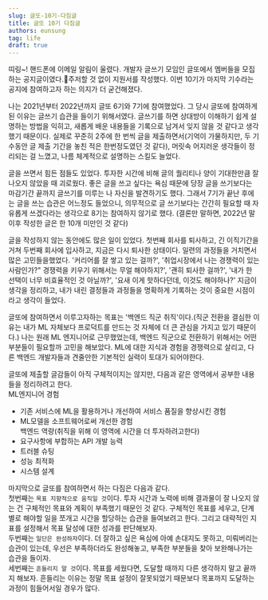 ```yaml
---
slug: 글또-10기-다짐글
title: 글또 10기 다짐글
authors: eunsung
tag: life
draft: true
---
```


띠링~! 핸드폰에 이메일 알림이 울렸다. 개발자 글쓰기 모임인 글또에서 멤버들을 모집하는 공지글이였다.주저할 것 없이 지원서를 작성했다. 이번 10기가 마지막 기수라는 공지에 참여하고자 하는 의지가 더 굳건해졌다. 

나는 2021년부터 2022년까지 글또 6기와 7기에 참여했었다. 그 당시 글또에 참여하게 된 이유는 글쓰기 습관을 들이기 위해서였다. 글쓰기를 하면 상대방이 이해하기 쉽게 설명하는 방법을 익히고, 새롭게 배운 내용들을 기록으로 남겨서 잊지 않을 것 같다고 생각했기 때문이다. 실제로 꾸준히 2주에 한 번씩 글을 제출하면서(기억이 가물하지만, 두 기수동안 글 제출 기간을 놓친 적은 한번정도였던 것 같다), 머릿속 어지러운 생각들이 정리되는 걸 느꼈고, 나름 체계적으로 설명하는 스킬도 늘었다.

글을 쓰면서 힘든 점들도 있었다. 투자한 시간에 비해 글의 퀄리티나 양이 기대한만큼 잘 나오지 않았을 때 괴로웠다. 좋은 글을 쓰고 싶다는 욕심 때문에 당장 글을 쓰기보다는 마감기간 끝까지 글쓰기를 미루는 나 자신을 발견하기도 했다. 그래서 7기가 끝난 후에는 글을 쓰는 습관은 어느정도 들었으니, 의무적으로 글 쓰기보다는 간간히 필요할 때 자유롭게 쓰겠다라는 생각으로 8기는 참여하지 않기로 했다. (결론만 말하면, 2022년 말 이후 작성한 글은 한 10개 미만인 것 같다)

글을 작성하지 않는 동안에도 많은 일이 있었다. 첫번째 회사를 퇴사하고, 긴 이직기간을 거쳐 두번째 회사에 입사하고, 지금은 다시 퇴사한 상태이다. 일련의 과정들을 거치면서 많은 고민들을했었다. '커리어를 잘 쌓고 있는 걸까?', '취업시장에서 나는 경쟁력이 있는 사람인가?" 경쟁력을 키우기 위해서는 무얼 해야하지?', '괜히 퇴사한 걸까?', '내가 한 선택이 너무 비효율적인 것 아닐까?', '요새 이게 핫하다던데, 이것도 해야하나?' 
지금이 생각을 정리하고, 내가 내린 결정들과 과정들을 명확하게 기록하는 것이 중요한 시점이라고 생각이 들었다. 

글또에 참여하면서 이루고자하는 목표는 '백엔드 직군 취직'이다.(직군 전환을 결심한 이유는 내가 ML 자체보다 프로덕트를 만드는 것 자체에 더 큰 관심을 가지고 있기 때문이다.)
나는 원래 ML 엔지니어로 근무했었는데, 백엔드 직군으로 전환하기 위해서는 어떤 부분들이 필요할까 고민을 해보았다. ML에 대한 지식과 경험을 경쟁력으로 살리고, 다른 백엔드 개발자들과 견줄만한 기본적인 실력이 토대가 되어야한다. 

글또에 제출할 글감들이 아직 구체적이지는 않지만, 다음과 같은 영역에서 공부한 내용들을 정리하려고 한다.          
ML엔지니어 경험      
- 기존 서비스에 ML을 활용하거나 개선하여 서비스 품질을 향상시킨 경험
- ML모델을 소프트웨어로써 개선한 경험   
백엔드 역량(취직을 위해 이 영역에 시간을 더 투자하려고한다)        
- 요구사항에 부합하는 API 개발 능력
- 트러블 슈팅
- 성능 최적화
- 시스템 설계

마지막으로 글또를 참여하면서 하는 다짐은 다음과 같다.  
첫번째는 `목표 지향적으로 움직일 것`이다. 투자 시간과 노력에 비해 결과물이 잘 나오지 않는 건 구체적인 목표와 계획이 부족했기 때문인 것 같다. 구체적인 목표를 세우고, 단계별로 해야할 일을 쪼개고 시간을 할당하는 습관을 들여보려고 한다. 그리고 대략적인 지표를 설정해서 목표 달성에 대한 성과를 판단해보자.   
두번째는 `일단은 완성하자`이다. 더 잘하고 싶은 욕심에 아예 손대지도 못하고, 미뤄버리는 습관이 있는데, 우선은 부족하더라도 완성해놓고, 부족한 부분들을 찾아 보완해나가는 습관을 들이자.         
세번째는 `흔들리지 말 것`이다. 목표를 세웠다면, 도달할 때까지 다른 생각하지 말고 끝까지 해보자. 흔들리는 이유는 정말 목표 설정이 잘못되었기 때문보다 목표까지 도달하는 과정이 힘들어서일 경우가 많다.        